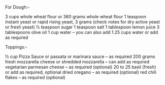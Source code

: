 For Dough:-

3 cups whole wheat flour or 360 grams whole wheat flour
1 teaspoon instant yeast or rapid rising yeast, 3 grams (check notes for dry active yeast or fresh yeast)
½ teaspoon sugar
1 teaspoon salt
1 tablespoon lemon juice
3 tablespoons olive oil
1 cup water – you can also add 1.25 cups water or add as required



Toppings:-

½ cup Pizza Sauce or passata or marinara sauce – as required
200 grams fresh mozzarella cheese or shredded mozzarella – can add as required
vegetarian parmesan cheese – as required (optional)
20 to 25 basil (fresh) or add as required, optional
dried oregano – as required (optional)
red chili flakes – as required (optional)